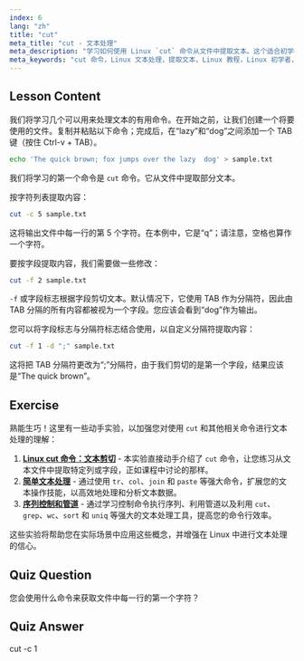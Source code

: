 ```yaml
---
index: 6
lang: "zh"
title: "cut"
meta_title: "cut - 文本处理"
meta_description: "学习如何使用 Linux `cut` 命令从文件中提取文本。这个适合初学者的教程涵盖了字符和字段剪切。提高您的 Linux 文本处理技能！"
meta_keywords: "cut 命令，Linux 文本处理，提取文本，Linux 教程，Linux 初学者，cut 示例，Linux 指南"
---
```


## Lesson Content

我们将学习几个可以用来处理文本的有用命令。在开始之前，让我们创建一个将要使用的文件。复制并粘贴以下命令；完成后，在“lazy”和“dog”之间添加一个 TAB 键（按住 Ctrl-v + TAB）。

```bash
echo 'The quick brown; fox jumps over the lazy  dog' > sample.txt
```

我们将学习的第一个命令是 `cut` 命令。它从文件中提取部分文本。

按字符列表提取内容：

```bash
cut -c 5 sample.txt
```

这将输出文件中每一行的第 5 个字符。在本例中，它是“q”；请注意，空格也算作一个字符。

要按字段提取内容，我们需要做一些修改：

```bash
cut -f 2 sample.txt
```

`-f` 或字段标志根据字段剪切文本。默认情况下，它使用 TAB 作为分隔符，因此由 TAB 分隔的所有内容都被视为一个字段。您应该会看到“dog”作为输出。

您可以将字段标志与分隔符标志结合使用，以自定义分隔符提取内容：

```bash
cut -f 1 -d ";" sample.txt
```

这将把 TAB 分隔符更改为“;”分隔符，由于我们剪切的是第一个字段，结果应该是“The quick brown”。

## Exercise

熟能生巧！这里有一些动手实验，以加强您对使用 `cut` 和其他相关命令进行文本处理的理解：

1. **[Linux cut 命令：文本剪切](https://labex.io/zh/labs/linux-linux-cut-command-text-cutting-219187)** - 本实验直接动手介绍了 `cut` 命令，让您练习从文本文件中提取特定列或字段，正如课程中讨论的那样。
2. **[简单文本处理](https://labex.io/zh/labs/linux-simple-text-processing-18004)** - 通过使用 `tr`、`col`、`join` 和 `paste` 等强大命令，扩展您的文本操作技能，以高效地处理和分析文本数据。
3. **[序列控制和管道](https://labex.io/zh/labs/linux-sequence-control-and-pipeline-17994)** - 通过学习控制命令执行序列、利用管道以及利用 `cut`、`grep`、`wc`、`sort` 和 `uniq` 等强大的文本处理工具，提高您的命令行效率。

这些实验将帮助您在实际场景中应用这些概念，并增强在 Linux 中进行文本处理的信心。

## Quiz Question

您会使用什么命令来获取文件中每一行的第一个字符？

## Quiz Answer

cut -c 1

